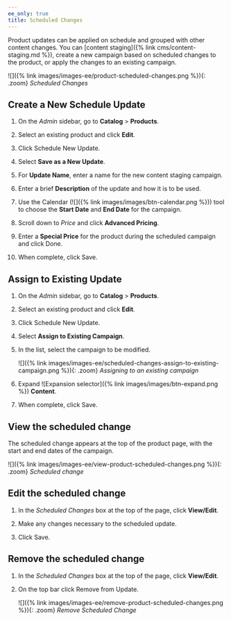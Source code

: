 ```yaml
---
ee_only: true
title: Scheduled Changes
---
```


Product updates can be applied on schedule and grouped with other content changes. You can [content staging]({% link cms/content-staging.md %}), create a new campaign based on scheduled changes to the product, or apply the changes to an existing campaign.

![]({% link images/images-ee/product-scheduled-changes.png %}){: .zoom}
_Scheduled Changes_

## Create a New Schedule Update

1. On the _Admin_ sidebar, go to **Catalog** > **Products**.

1. Select an existing product and click **Edit**.

1. Click <span class="btn">Schedule New Update</span>.

1. Select **Save as a New Update**.

1. For **Update Name**, enter a name for the new content staging campaign.

1. Enter a brief **Description** of the update and how it is to be used.

1. Use the Calendar (![]({% link images/images/btn-calendar.png %})) tool to choose the **Start Date** and **End Date** for the campaign.

1. Scroll down to _Price_ and click **Advanced Pricing**.

1. Enter a **Special Price** for the product during the scheduled campaign and click <span class="btn">Done</span>.

1. When complete, click <span class="btn">Save</span>.

## Assign to Existing Update

1. On the _Admin_ sidebar, go to **Catalog** > **Products**.

1. Select an existing product and click **Edit**.

1. Click <span class="btn">Schedule New Update</span>.

1. Select **Assign to Existing Campaign**.

1. In the list, select the campaign to be modified.

   ![]({% link images/images-ee/scheduled-changes-assign-to-existing-campaign.png %}){: .zoom}
   _Assigning to an existing campaign_

1. Expand ![Expansion selector]({% link images/images/btn-expand.png %}) **Content**.

1. When complete, click <span class="btn">Save</span>.

## View the scheduled change

The scheduled change appears at the top of the product page, with the start and end dates of the campaign.

![]({% link images/images-ee/view-product-scheduled-changes.png %}){: .zoom}
_Scheduled change_

## Edit the scheduled change

1. In the _Scheduled Changes_ box at the top of the page, click **View/Edit**.

1. Make any changes necessary to the scheduled update.

1. Click <span class="btn">Save</span>.

## Remove the scheduled change

1. In the _Scheduled Changes_ box at the top of the page, click **View/Edit**.

1. On the top bar click <span class="btn">Remove from Update</span>.

   ![]({% link images/images-ee/remove-product-scheduled-changes.png %}){: .zoom}
   _Remove Scheduled Change_
